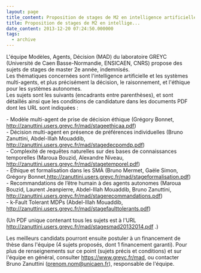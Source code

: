 ```yaml
---
layout: page
title_content: Proposition de stages de M2 en intelligence artificielle dans l'équipe MAD à Caen
title: Proposition de stages de M2 en intellige...
date_content: 2013-12-20 07:24:50.000000
tags:
  - archive
---
```

L'équipe Modèles, Agents, Décision (MAD) du laboratoire GREYC (Université de
Caen Basse-Normandie, ENSICAEN, CNRS) propose des sujets de stages de master
2e année, indemnisés.  
Les thématiques concernées sont l'intelligence artificielle et les systèmes
multi-agents, et plus précisément la décision, le raisonnement, et l'éthique
pour les systèmes autonomes.  
Les sujets sont les suivants (encadrants entre parenthèses), et sont détaillés
ainsi que les conditions de candidature dans les documents PDF dont les URL
sont indiquées :  
  
\- Modèle multi-agent de prise de décision éthique (Grégory Bonnet,
<http://zanuttini.users.greyc.fr/mad/stageethicaa.pdf>)  
\- Décision multi-agent en présence de préférences individuelles (Bruno
Zanuttini, Abdel-Illah Mouaddib,
<http://zanuttini.users.greyc.fr/mad/stagedecpomdp.pdf>)  
\- Complexité de requêtes naturelles sur des bases de connaissances
temporelles (Maroua Bouzid, Alexandre Niveau,
<http://zanuttini.users.greyc.fr/mad/stagetemporel.pdf>)  
\- Éthique et formalisation dans les SMA (Bruno Mermet, Gaële Simon, Grégory
Bonnet,<http://zanuttini.users.greyc.fr/mad/stageformalisation.pdf>)  
\- Recommandations de l’être humain à des agents autonomes (Maroua Bouzid,
Laurent Jeanpierre, Abdel-Illah Mouaddib, Bruno Zanuttini,
<http://zanuttini.users.greyc.fr/mad/stagerecommandations.pdf>)  
\- k-Fault Tolerant MDPs (Abdel-Illah Mouaddib,
<http://zanuttini.users.greyc.fr/mad/stagefaulttolerants.pdf>)  
  
(Un PDF unique contenant tous les sujets est à l'URL
<http://zanuttini.users.greyc.fr/mad/stagesmad20132014.pdf> .)  
  
Les meilleurs candidats pourront ensuite postuler à un financement de thèse
dans l'équipe (4 sujets proposés, dont 1 financement garanti). Pour plus de
renseignements sur ce point (sujets précis et conditions) et sur l'équipe en
général, consulter <https://www.greyc.fr/mad>, ou contacter Bruno Zanuttini
([prenom.nom@unicaen.fr](mailto:prenom.nom@unicaen.fr)), responsable de
l'équipe.  

